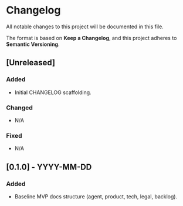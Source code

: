 ﻿# Changelog
All notable changes to this project will be documented in this file.

The format is based on **Keep a Changelog**, and this project adheres to **Semantic Versioning**.

## [Unreleased]
### Added
- Initial CHANGELOG scaffolding.

### Changed
- N/A

### Fixed
- N/A

## [0.1.0] - YYYY-MM-DD
### Added
- Baseline MVP docs structure (agent, product, tech, legal, backlog).
